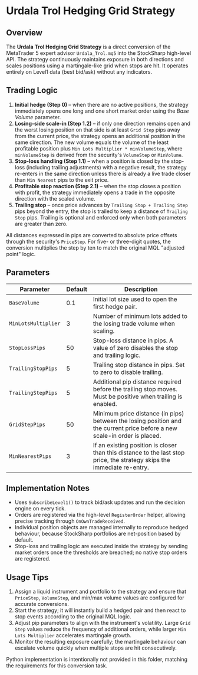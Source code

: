 # Urdala Trol Hedging Grid Strategy

## Overview
The **Urdala Trol Hedging Grid Strategy** is a direct conversion of the MetaTrader 5 expert advisor `Urdala_Trol.mq5` into the StockSharp high-level API. The strategy continuously maintains exposure in both directions and scales positions using a martingale-like grid when stops are hit. It operates entirely on Level1 data (best bid/ask) without any indicators.

## Trading Logic
1. **Initial hedge (Step 0)** – when there are no active positions, the strategy immediately opens one long and one short market order using the *Base Volume* parameter.
2. **Losing-side scale-in (Step 1.2)** – if only one direction remains open and the worst losing position on that side is at least `Grid Step` pips away from the current price, the strategy opens an additional position in the same direction. The new volume equals the volume of the least profitable position plus `Min Lots Multiplier * minVolumeStep`, where `minVolumeStep` is derived from the security's `VolumeStep` or `MinVolume`.
3. **Stop-loss handling (Step 1.1)** – when a position is closed by the stop-loss (including trailing adjustments) with a negative result, the strategy re-enters in the same direction unless there is already a live trade closer than `Min Nearest` pips to the exit price.
4. **Profitable stop reaction (Step 2.1)** – when the stop closes a position with profit, the strategy immediately opens a trade in the opposite direction with the scaled volume.
5. **Trailing stop** – once price advances by `Trailing Stop + Trailing Step` pips beyond the entry, the stop is trailed to keep a distance of `Trailing Stop` pips. Trailing is optional and enforced only when both parameters are greater than zero.

All distances expressed in pips are converted to absolute price offsets through the security's `PriceStep`. For five- or three-digit quotes, the conversion multiplies the step by ten to match the original MQL "adjusted point" logic.

## Parameters
| Parameter | Default | Description |
|-----------|---------|-------------|
| `BaseVolume` | 0.1 | Initial lot size used to open the first hedge pair. |
| `MinLotsMultiplier` | 3 | Number of minimum lots added to the losing trade volume when scaling. |
| `StopLossPips` | 50 | Stop-loss distance in pips. A value of zero disables the stop and trailing logic. |
| `TrailingStopPips` | 5 | Trailing stop distance in pips. Set to zero to disable trailing. |
| `TrailingStepPips` | 5 | Additional pip distance required before the trailing stop moves. Must be positive when trailing is enabled. |
| `GridStepPips` | 50 | Minimum price distance (in pips) between the losing position and the current price before a new scale-in order is placed. |
| `MinNearestPips` | 3 | If an existing position is closer than this distance to the last stop price, the strategy skips the immediate re-entry. |

## Implementation Notes
- Uses `SubscribeLevel1()` to track bid/ask updates and run the decision engine on every tick.
- Orders are registered via the high-level `RegisterOrder` helper, allowing precise tracking through `OnOwnTradeReceived`.
- Individual position objects are managed internally to reproduce hedged behaviour, because StockSharp portfolios are net-position based by default.
- Stop-loss and trailing logic are executed inside the strategy by sending market orders once the thresholds are breached; no native stop orders are registered.

## Usage Tips
1. Assign a liquid instrument and portfolio to the strategy and ensure that `PriceStep`, `VolumeStep`, and min/max volume values are configured for accurate conversions.
2. Start the strategy; it will instantly build a hedged pair and then react to stop events according to the original MQL logic.
3. Adjust pip parameters to align with the instrument's volatility. Large `Grid Step` values reduce the frequency of additional orders, while larger `Min Lots Multiplier` accelerates martingale growth.
4. Monitor the resulting exposure carefully; the martingale behaviour can escalate volume quickly when multiple stops are hit consecutively.

Python implementation is intentionally not provided in this folder, matching the requirements for this conversion task.

